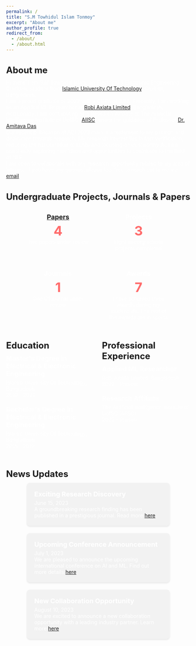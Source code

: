 ```yaml
---
permalink: /
title: "S.M Towhidul Islam Tonmoy"
excerpt: "About me"
author_profile: true
redirect_from: 
  - /about/
  - /about.html
---
```

## About me
Hi there! I am S.M Towhidul Islam, an Electrical & Electronic Engineering Graduate student from [Islamic University Of Technology](https://www.iutoic-dhaka.edu/), Gazipur, Bangladesh. 

I am a proud graduate of 2022 with a CGPA of 3.68. Presently, I am working as an Applied ML Researcher at [Robi Axiata Limited](https://www.robi.com.bd/en), Bangladesh. Additionally, I am contributing as a Research Affiliate at The Artificial Intelligence Institute of UofSC ([AIISC](https://aiisc.ai/)) under the guidance of Professor [Dr. Amitava Das](https://scholar.google.com/citations?hl=en&user=HYpfhaEAAAAJ&view_op=list_works&sortby=pubdate).

Our recent publication at ACL2023 main is a testament to my passion and dedication towards research. My research interest lies in fact verification, reducing the hallucination of LLMs and focusing on trustworthy AI. I am constantly exploring new ideas and opportunities to contribute to the field of NLP.

I am open to collaborate with any research opportunity related to my area of interest. If you have any queries, please feel free to reach out to me via [email](towhidulislam@iut-dhaka.edu).

## Undergraduate Projects, Journals & Papers

<div class="counter-container">
  <div class="counter-card">
    <h3><a href="/publications/">Papers</a></h3>
    <p class="count">4</p>
    <p>Two papers under review</p>
  </div>
  <div class="counter-card">
    <h3>Projects</h3>
    <p class="count">3</p>
    <p>Eight undergraduate projects completed</p>
  </div>
  <div class="counter-card">
    <h3>Journals</h3>
    <p class="count">1</p>
    <p>One Q1 journal under review</p>
  </div>
  <div class="counter-card">
    <h3>Awards</h3>
    <p class="count">7</p>
    <p>I have achieved three awards during my student life. The rest of the awards are in sports</p>
  </div>
</div>

<style>
.counter-container {
  display: flex;
  flex-wrap: wrap;
  justify-content: center;
  gap: 10px;
}

.counter-card {
  flex-basis: 170px;
  text-align: center;
  padding: 20px;
  background-color: #121212.;
  color: #ffffff;
  border-radius: 8px;
  box-shadow: 0 2px 4px rgba(255, 255, 255, 0.1);
  transition: transform 0.3s ease-in-out;
}

.counter-card:hover {
  transform: translateY(-5px);
  box-shadow: 0 4px 8px rgba(255, 255, 255, 0.1);
}

h3 {
  margin-top: 0;
  font-size: 24px;
  font-weight: bold;
  color: #ffffff;
}

.count {
  font-size: 36px;
  font-weight: bold;
  color: #ff6b6b;
}

p {
  margin-bottom: 0;
  font-size: 14px;
  color: #ffffff;
}
</style>

<div class="experience-container">
  <div class="education">
    <h2>Education</h2>
    <ul>
      <li>
        <h3>Master's Degree in Electrical & Electronic Engineering</h3>
        <p>Islamic University Of Technology, Bangladesh</p>
        <p>2019 - 2022</p>
      </li>
      <li>
        <h3>Bachelor's Degree in Electrical & Electronic Engineering</h3>
        <p>Islamic University Of Technology, Bangladesh</p>
        <p>2015 - 2019</p>
      </li>
    </ul>
  </div>
  <div class="professional-experience">
    <h2>Professional Experience</h2>
    <ul>
      <li>
        <h3>Applied ML Researcher</h3>
        <p>Robi Axiata Limited, Bangladesh</p>
        <p>2022 - Present</p>
      </li>
      <li>
        <h3>Research Affiliate</h3>
        <p>The Artificial Intelligence Institute of UofSC (AIISC)</p>
        <p>2022 - Present</p>
      </li>
    </ul>
  </div>
</div>

<style>
.experience-container {
  display: flex;
  justify-content: space-between;
}

.education,
.professional-experience {
  flex-basis: 48%;
}

h2 {
  font-size: 24px;
  font-weight: bold;
  margin-bottom: 10px;
}

ul {
  list-style: none;
  padding: 0;
  margin: 0;
}

li {
  margin-bottom: 20px;
}

h3 {
  font-size: 18px;
  font-weight: bold;
  margin-bottom: 5px;
}

p {
  margin: 0;
  font-size: 14px;
  color: #ffffff;
}
</style>


## News Updates

<div class="news-container">
  <div class="news-card">
    <h3>Exciting Research Discovery</h3>
    <p class="date">June 15, 2023</p>
    <p>A groundbreaking research finding has been published in a prestigious journal. Read more <a href="news/research-discovery.md">here</a>.</p>
  </div>
  <div class="news-card">
    <h3>Upcoming Conference Announcement</h3>
    <p class="date">July 1, 2023</p>
    <p>We are pleased to announce the upcoming international conference on AI and ML. Find out more details <a href="news/conference-announcement.md">here</a>.</p>
  </div>
  <div class="news-card">
    <h3>New Collaboration Opportunity</h3>
    <p class="date">August 10, 2023</p>
    <p>We are excited to announce a new collaboration opportunity with a leading industry partner. Learn more <a href="news/collaboration-opportunity.md">here</a>.</p>
  </div>
</div>

<style>
.news-container {
  display: flex;
  flex-wrap: wrap;
  justify-content: center;
  gap: 20px;
}

.news-card {
  flex-basis: 350px;
  padding: 20px;
  background-color: #f2f2f2;
  border-radius: 8px;
  box-shadow: 0 2px 4px rgba(0, 0, 0, 0.1);
  transition: transform 0.3s ease-in-out;
}

.news-card:hover {
  transform: translateY(-5px);
  box-shadow: 0 4px 8px rgba(0, 0, 0, 0.1);
}

h3 {
  margin-top: 0;
  font-size: 18px;
  font-weight: bold;
}

.date {
  font-size: 14px;
  color: #ffffff;
}

p {
  margin-bottom: 0;
  font-size: 14px;
}
</style>
